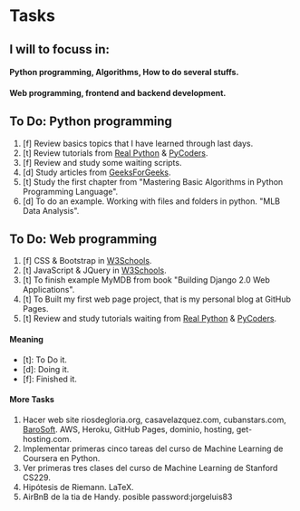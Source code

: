 # Tasks

## I will to focuss in:
#### Python programming, Algorithms, How to do several stuffs.
#### Web programming, frontend and backend development.

## To Do: Python programming
1. [f] Review basics topics that I have learned through last days.
2. [t] Review tutorials from [Real Python](http://www.realpython.com) & [PyCoders](http://www.pycoders.com).
3. [f] Review and study some waiting scripts.
4. [d] Study articles from [GeeksForGeeks](http://www.geeksforgeeks.com).
5. [t] Study the first chapter from "Mastering Basic Algorithms in Python Programming Language".
6. [d] To do an example. Working with files and folders in python. "MLB Data Analysis".

## To Do: Web programming
1. [f] CSS & Bootstrap in [W3Schools](http://www.w3shools.com).
2. [t] JavaScript & JQuery in [W3Schools](http://www.w3shools.com).
3. [t] To finish example MyMDB from book "Building Django 2.0 Web Applications".
4. [t] To Built my first web page project, that is my personal blog at GitHub Pages.
5. [t] Review and study tutorials waiting from [Real Python](http://www.realpython.com) & [PyCoders](http://www.pycoders.com).

#### Meaning
- [t]: To Do it.
- [d]: Doing it.
- [f]: Finished it.

#### More Tasks
1. Hacer web site riosdegloria.org, casavelazquez.com, cubanstars.com, [BaroSoft](http://alayoalex.github.io). AWS, Heroku, GitHub Pages, dominio, hosting, get-hosting.com.
2. Implementar primeras cinco tareas del curso de Machine Learning de Coursera en Python.
3. Ver primeras tres clases del curso de Machine Learning de Stanford CS229.
4. Hipótesis de Riemann. LaTeX.
5. AirBnB de la tia de Handy. posible password:jorgeluis83